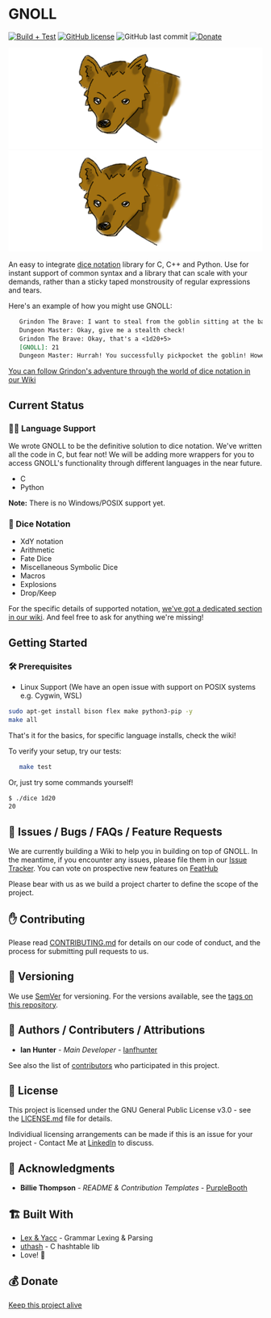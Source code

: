 # GNOLL
[![Build + Test](https://github.com/ianfhunter/GNOLL/actions/workflows/c-cpp.yml/badge.svg)](https://github.com/ianfhunter/GNOLL/actions/workflows/c-cpp.yml) [![GitHub license](https://img.shields.io/github/license/ianfhunter/dice-tower.svg)](https://github.com/ianfhunter/dice-tower/blob/master/LICENSE)
![GitHub last commit](https://img.shields.io/github/last-commit/ianfhunter/dice-tower.svg)  [![Donate](https://img.shields.io/badge/Donate-Paypal-yellow.svg)](https://paypal.me/ianfhunter)

<!-- Dark and Light Mode switches -->
<p align="center">
  <a href="https://linearmouse.org/#gh-light-mode-only">
     <img src="media/gnoll.png" height="200">
  </a>
  <a href="https://linearmouse.org/#gh-dark-mode-only">
      <img src="media/gnoll.png" height="200">
  </a>
</p>



An easy to integrate [dice notation](https://en.wikipedia.org/wiki/Dice_notation) library for C, C++ and Python.
Use for instant support of common syntax and a library that can scale with your demands, rather than a sticky taped monstrousity of regular expressions and tears.

Here's an example of how you might use GNOLL:
```markdown
   Grindon The Brave: I want to steal from the goblin sitting at the bar.
   Dungeon Master: Okay, give me a stealth check!
   Grindon The Brave: Okay, that's a <1d20+5>
   [GNOLL]: 21
   Dungeon Master: Hurrah! You successfully pickpocket the goblin! However, all he had in there were some crummy dice...
```

[You can follow Grindon's adventure through the world of dice notation in our Wiki](https://github.com/ianfhunter/dice-tower/wiki/Dice-Roll-Syntaxes)

## Current Status
### 🧑‍💻 Language Support

We wrote GNOLL to be the definitive solution to dice notation. We've written all the code in C, but fear not! We will be adding more wrappers for you to access GNOLL's functionality through different languages in the near future.

- C
- Python

**Note:** There is no Windows/POSIX support yet.

### 🎲 Dice Notation
- XdY notation
- Arithmetic
- Fate Dice
- Miscellaneous Symbolic Dice
- Macros 
- Explosions
- Drop/Keep

For the specific details of supported notation, [we've got a dedicated section in our wiki](https://github.com/ianfhunter/dice-tower/wiki/Dice-Roll-Syntaxes).
And feel free to ask for anything we're missing!

## Getting Started
### 🛠️ Prerequisites

- Linux Support (We have an open issue with support on POSIX systems e.g. Cygwin, WSL)

```bash
sudo apt-get install bison flex make python3-pip -y
make all
```
That's it for the basics, for specific language installs, check the wiki!

To verify your setup, try our tests:
```bash
   make test
```
Or, just try some commands yourself!

```bash
$ ./dice 1d20
20
```

## 🐛 Issues / Bugs / FAQs / Feature Requests

We are currently building a Wiki to help you in building on top of GNOLL.
In the meantime, if you encounter any issues, please file them in our [Issue Tracker](https://github.com/ianfhunter/dice-tower/issues).
You can vote on prospective new features on [FeatHub](https://feathub.com/ianfhunter/dice)

Please bear with us as we build a project charter to define the scope of the project.

## ✋ Contributing

Please read [CONTRIBUTING.md](CONTRIBUTING.md) for details on our code of conduct, and the process for submitting pull requests to us.

## 🔢 Versioning

We use [SemVer](http://semver.org/) for versioning. For the versions available, see the [tags on this repository](https://github.com/ianfhunter/dice-tower/tags).

## 🤹 Authors / Contributers / Attributions

* **Ian Hunter** - *Main Developer* - [Ianfhunter](https://github.com/ianfhunter/)

See also the list of [contributors](https://github.com/ianfhunter/dice-tower/contributors) who participated in this project.

## 📃 License

This project is licensed under the GNU General Public License v3.0 - see the [LICENSE.md](LICENSE.md) file for details.

Individiual licensing arrangements can be made if this is an issue for your project - Contact Me at [LinkedIn](https://www.linkedin.com/in/ianfhunter) to discuss.

## 👏 Acknowledgments

* **Billie Thompson** - *README & Contribution Templates* - [PurpleBooth](https://github.com/PurpleBooth)

## 🏗️ Built With

* [Lex & Yacc](http://dinosaur.compilertools.net/) - Grammar Lexing & Parsing
* [uthash](https://troydhanson.github.io/uthash/userguide.html) - C hashtable lib
* Love! 💖

## 💰 Donate

[Keep this project alive](https://paypal.me/ianfhunter)
